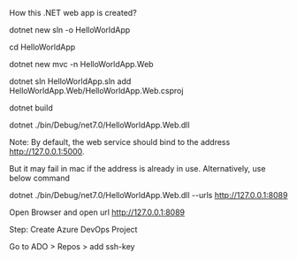 How this .NET web app is created?

  dotnet new sln -o HelloWorldApp
  
  cd HelloWorldApp
  
  dotnet new mvc -n HelloWorldApp.Web
  
  dotnet sln HelloWorldApp.sln add HelloWorldApp.Web/HelloWorldApp.Web.csproj
  
  dotnet build
  
  dotnet ./bin/Debug/net7.0/HelloWorldApp.Web.dll
  
  Note: By default, the web service should bind to the address http://127.0.0.1:5000.
  
  But it may fail in mac if the address is already in use. Alternatively, use below command

  dotnet ./bin/Debug/net7.0/HelloWorldApp.Web.dll --urls http://127.0.0.1:8089

Open Browser and open url http://127.0.0.1:8089

Step: Create Azure DevOps Project

Go to ADO > Repos > add ssh-key
